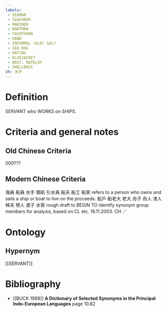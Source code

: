 ```yaml
---
labels: 
 - SEAMAN
 - SEAFARER
 - MARINER
 - BOATMAN
 - YACHTSMAN
 - HAND
 - INFORMAL (OLD) SALT
 - SEA DOG
 - RATING
 - BLUEJACKET
 - BRIT. MATELOT
 - SHELLBACK
zh: 水手
---
```


# Definition
SERVANT who WORKS on SHIPS.
# Criteria and general notes
## Old Chinese Criteria
000???
## Modern Chinese Criteria
海員
船員
水手
領航
引水員
船夫
船工
船家 refers to a person who owns and sails a ship or boat to live on the proceeds.
船戶
船老大
老大
舟子
舟人
津人
棹夫
榜人
渡子
水客
rough draft to BEGIN TO identify synonym group members for analysis, based on CL etc. 18.11.2003. CH ／
# Ontology

## Hypernym
[[SERVANT]]
# Bibliography
- [[BUCK 1988]]
**A Dictionary of Selected Synonyms in the Principal Indo-European Languages** page 10.82

